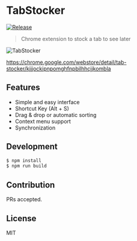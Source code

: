 # TabStocker
[![Release](https://img.shields.io/github/release/IzumiSy/TabStocker.svg)](https://github.com/IzumiSy/TabStocker/releases)
> Chrome extension to stock a tab to see later

![TabStocker](http://ftpexp.suppa.jp/screen_shots/tabstocker_ss.png)

https://chrome.google.com/webstore/detail/tab-stocker/kjjjockipnpomghfnpbilhhcjjkombla

## Features
- Simple and easy interface
- Shortcut Key (Alt + S)
- Drag & drop or automatic sorting
- Context menu support
- Synchronization

## Development
```bash
$ npm install
$ npm run build
```

## Contribution
PRs accepted.

## License
MIT
